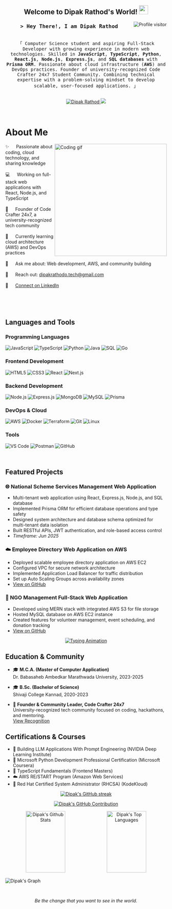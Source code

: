 <!-- Developer Information -->
<h2 align="center">
  Welcome to Dipak Rathod's World! 
  <img src="https://media.giphy.com/media/hvRJCLFzcasrR4ia7z/giphy.gif" width="28">
</h2>

<a href="https://komarev.com/ghpvc/?username=dipakrathod-tech">
  <img align="right" src="https://komarev.com/ghpvc/?username=dipakrathod-tech&label=Visitors&color=0e75b6&style=flat" alt="Profile visitor" />
</a>

<!-- Intro -->
<h3 align="center">
        <samp>&gt; Hey There!, I am
                <b>Dipak Rathod</b>
        </samp>
</h3>

<p align="center"> 
  <samp>
    <br>
    「 Computer Science student and aspiring Full-Stack Developer with growing experience in modern web technologies. Skilled in <b>JavaScript</b>, <b>TypeScript</b>, <b>Python</b>, <b>React.js</b>, <b>Node.js</b>, <b>Express.js</b>, and <b>SQL databases</b> with <b>Prisma ORM</b>. Passionate about cloud infrastructure (<b>AWS</b>) and DevOps practices. Founder of university-recognized Code Crafter 24x7 Student Community. Combining technical expertise with a problem-solving mindset to develop scalable, user-focused applications. 」
    <br>
    <br>
  </samp>
</p>

<p align="center">
 <a href="https://linkedin.com/in/dipakrathod-tech" target="_blank">
  <img src="https://img.shields.io/badge/LinkedIn-0077B5?style=for-the-badge&logo=linkedin&logoColor=white" alt="Dipak Rathod"/>
 </a>
 <a href="mailto:dipakrathodo.tech@gmail.com" target="_blank">
  <img src="https://img.shields.io/badge/Email-D14836?style=for-the-badge&logo=gmail&logoColor=white" />
 </a>
</p>
<br />

<!-- About Section -->
# About Me

<p>
 <img align="right" width="350" src="https://media.giphy.com/media/qgQUggAC3Pfv687qPC/giphy.gif" alt="Coding gif" />

 ✨ &emsp; Passionate about coding, cloud technology, and sharing knowledge<br/><br/>
 💻 &emsp; Working on full-stack web applications with React, Node.js, and TypeScript<br/><br/>
 🚀 &emsp; Founder of Code Crafter 24x7, a university-recognized tech community<br/><br/>
 🌱 &emsp; Currently learning cloud architecture (AWS) and DevOps practices<br/><br/>
 💬 &emsp; Ask me about: Web development, AWS, and community building<br/><br/>
 📧 &emsp; Reach out: dipakrathodo.tech@gmail.com<br/><br/>
 💼 &emsp; <a href="https://linkedin.com/in/dipakrathod-tech">Connect on LinkedIn</a>

</p>

<br/>
<br/>
<br/>

<!-- Skills Section -->
## Languages and Tools

### Programming Languages
![JavaScript](https://img.shields.io/badge/JavaScript-F7DF1E?style=for-the-badge&logo=javascript&logoColor=black)
![TypeScript](https://img.shields.io/badge/TypeScript-3178C6?style=for-the-badge&logo=typescript&logoColor=white)
![Python](https://img.shields.io/badge/Python-3776AB?style=for-the-badge&logo=python&logoColor=white)
![Java](https://img.shields.io/badge/Java-ED8B00?style=for-the-badge&logo=openjdk&logoColor=white)
![SQL](https://img.shields.io/badge/SQL-4479A1?style=for-the-badge&logo=postgresql&logoColor=white)
![Go](https://img.shields.io/badge/Go-00ADD8?style=for-the-badge&logo=go&logoColor=white)

### Frontend Development
![HTML5](https://img.shields.io/badge/HTML5-E34F26?style=for-the-badge&logo=html5&logoColor=white)
![CSS3](https://img.shields.io/badge/CSS3-1572B6?style=for-the-badge&logo=css3&logoColor=white)
![React](https://img.shields.io/badge/React-61DAFB?style=for-the-badge&logo=react&logoColor=black)
![Next.js](https://img.shields.io/badge/Next.js-000000?style=for-the-badge&logo=next.js&logoColor=white)

### Backend Development
![Node.js](https://img.shields.io/badge/Node.js-339933?style=for-the-badge&logo=node.js&logoColor=white)
![Express.js](https://img.shields.io/badge/Express.js-000000?style=for-the-badge&logo=express&logoColor=white)
![MongoDB](https://img.shields.io/badge/MongoDB-47A248?style=for-the-badge&logo=mongodb&logoColor=white)
![MySQL](https://img.shields.io/badge/MySQL-4479A1?style=for-the-badge&logo=mysql&logoColor=white)
![Prisma](https://img.shields.io/badge/Prisma-2D3748?style=for-the-badge&logo=prisma&logoColor=white)

### DevOps & Cloud
![AWS](https://img.shields.io/badge/AWS-232F3E?style=for-the-badge&logo=amazon-aws&logoColor=white)
![Docker](https://img.shields.io/badge/Docker-2496ED?style=for-the-badge&logo=docker&logoColor=white)
![Terraform](https://img.shields.io/badge/Terraform-7B42BC?style=for-the-badge&logo=terraform&logoColor=white)
![Git](https://img.shields.io/badge/Git-F05032?style=for-the-badge&logo=git&logoColor=white)
![Linux](https://img.shields.io/badge/Linux-FCC624?style=for-the-badge&logo=linux&logoColor=black)

### Tools
![VS Code](https://img.shields.io/badge/VS_Code-007ACC?style=for-the-badge&logo=visual-studio-code&logoColor=white)
![Postman](https://img.shields.io/badge/Postman-FF6C37?style=for-the-badge&logo=postman&logoColor=white)
![GitHub](https://img.shields.io/badge/GitHub-181717?style=for-the-badge&logo=github&logoColor=white)

<br/>

<!-- Projects Section -->
## Featured Projects

### 🌐 National Scheme Services Management Web Application
- Multi-tenant web application using React, Express.js, Node.js, and SQL database
- Implemented Prisma ORM for efficient database operations and type safety
- Designed system architecture and database schema optimized for multi-tenant data isolation
- Built RESTful APIs, JWT authentication, and role-based access control
- *Timeframe: Jun 2025*

### ☁️ Employee Directory Web Application on AWS
- Deployed scalable employee directory application on AWS EC2
- Configured VPC for secure network architecture
- Implemented Application Load Balancer for traffic distribution
- Set up Auto Scaling Groups across availability zones
- [View on GitHub](https://github.com/dipakrathod-tech/Employee-Directory-Web-Application-AWS.git)

### 🏢 NGO Management Full-Stack Web Application
- Developed using MERN stack with integrated AWS S3 for file storage
- Hosted MySQL database on AWS EC2 instance
- Created features for volunteer management, event scheduling, and donation tracking
- [View on GitHub](https://github.com/dipakrathod-tech/Gyan-Prabha-Foundation)

<!-- Cool Animation -->
<p align="center">
  <a href="https://github.com/dipakrathod-tech"><img src="https://readme-typing-svg.herokuapp.com?font=Fira+Code&size=22&duration=3000&pause=500&color=00F700&center=true&vCenter=true&width=440&height=45&lines=Full+Stack+Developer;DevOps+Enthusiast;Cloud+Computing+Explorer;Community+Builder" alt="Typing Animation"></a>
</p>

<!-- Education & Community Section -->
## Education & Community

- 🎓 **M.C.A. (Master of Computer Application)**  
  Dr. Babasaheb Ambedkar Marathwada University, 2023-2025

- 🎓 **B.Sc. (Bachelor of Science)**  
  Shivaji College Kannad, 2020-2023

- 🚀 **Founder & Community Leader, Code Crafter 24x7**  
  University-recognized tech community focused on coding, hackathons, and mentoring.  
  [View Recognition](https://www.linkedin.com/posts/mrdipak_codecrafter24x7-officiallyrecognized-techcommunity-activity-7248744928250413056-y2JM)

<!-- Certifications Section -->
## Certifications & Courses

- 🤖 Building LLM Applications With Prompt Engineering (NVIDIA Deep Learning Institute)
- 🐍 Microsoft Python Development Professional Certification (Microsoft Coursera)
- 📜 TypeScript Fundamentals (Frontend Masters)
- ☁️ AWS RE/START Program (Amazon Web Services)
- 🐧 Red Hat Certified System Administrator (RHCSA) (KodeKloud)

<!-- GitHub Stats -->
<p align="center">
  <a href="https://github.com/dipakrathod-tech">
    <img src="https://github-readme-streak-stats.herokuapp.com/?user=dipakrathod-tech&theme=radical&border=7F3FBF&background=0D1117" alt="Dipak's GitHub streak"/>
  </a>
</p>

<p align="center">
  <a href="https://github.com/dipakrathod-tech">
    <img src="https://github-profile-summary-cards.vercel.app/api/cards/profile-details?username=dipakrathod-tech&theme=radical" alt="Dipak's GitHub Contribution"/>
  </a>
</p>

<p align="center">
  <a href="https://github.com/dipakrathod-tech"><img alt="Dipak's Github Stats" src="https://denvercoder1-github-readme-stats.vercel.app/api?username=dipakrathod-tech&show_icons=true&count_private=true&theme=react&border_color=7F3FBF&bg_color=0D1117&title_color=F85D7F&icon_color=F8D866" height="192px" width="49.5%"/></a>
  <a href="https://github.com/dipakrathod-tech"><img alt="Dipak's Top Languages" src="https://denvercoder1-github-readme-stats.vercel.app/api/top-langs/?username=dipakrathod-tech&langs_count=8&layout=compact&theme=react&border_color=7F3FBF&bg_color=0D1117&title_color=F85D7F&icon_color=F8D866" height="192px" width="49.5%"/></a>
</p>

![Dipak's Graph](https://github-readme-activity-graph.vercel.app/graph?username=dipakrathod-tech&custom_title=Dipak%20Rathod's%20GitHub%20Activity%20Graph&bg_color=0D1117&color=7F3FBF&line=7F3FBF&point=7F3FBF&area_color=FFFFFF&title_color=FFFFFF&area=true)

<br/>

<!-- Quote Section -->
<p align="center">
  <i>Be the change that you want to see in the world.</i>
</p>
